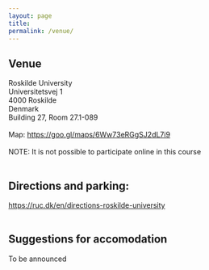 ```yaml
---
layout: page
title: 
permalink: /venue/
---
```


## Venue

Roskilde University<br>
Universitetsvej 1<br>
4000 Roskilde<br>
Denmark<br>
Building 27, Room 27.1-089<br>
<br>
Map: https://goo.gl/maps/6Ww73eRGgSJ2dL7i9<br>
<br>
NOTE: It is not possible to participate online in this course<br>
<br>
## Directions and parking:

https://ruc.dk/en/directions-roskilde-university <br>
<br>
## Suggestions for accomodation

To be announced
